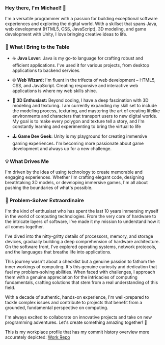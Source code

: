 ### Hey there, I'm Michael! 👋

I'm a versatile programmer with a passion for building exceptional software experiences and exploring the digital world. With a skillset that spans Java, web development (HTML5, CSS, JavaScript), 3D modeling, and game development with Unity, I love bringing creative ideas to life.

### 🌟 What I Bring to the Table

- ☕ **Java Lover:** Java is my go-to language for crafting robust and efficient applications. I've used it for various projects, from desktop applications to backend services.

- 🌐 **Web Wizard:** I'm fluent in the trifecta of web development – HTML5, CSS, and JavaScript. Creating responsive and interactive web applications is where my web skills shine.

- 🎨 **3D Enthusiast:** Beyond coding, I have a deep fascination with 3D modeling and texturing. I am currently expanding my skill set to include the modeling process, texturing, and mastering the art of creating lifelike environments and characters that transport users to new digital worlds. My goal is to make every polygon and texture tell a story, and I'm constantly learning and experimenting to bring the virtual to life

- 🕹️ **Game Dev Geek:** Unity is my playground for creating immersive gaming experiences. I'm becoming more passionate about game development and always up for a new challenge.

### 💡 What Drives Me

I'm driven by the idea of using technology to create memorable and engaging experiences. Whether I'm crafting elegant code, designing breathtaking 3D models, or developing immersive games, I'm all about pushing the boundaries of what's possible.

### 🧩 Problem-Solver Extraordinaire

I'm the kind of enthusiast who has spent the last 10 years immersing myself in the world of computing technologies. From the very core of hardware to the intricate layers of software, I've made it my mission to understand how it all comes together.

I've dived into the nitty-gritty details of processors, memory, and storage devices, gradually building a deep comprehension of hardware architecture. On the software front, I've explored operating systems, network protocols, and the languages that breathe life into applications.

This journey wasn't about a checklist but a genuine passion to fathom the inner workings of computing. It's this genuine curiosity and dedication that fuel my problem-solving abilities. When faced with challenges, I approach them with a genuine appreciation for the intricacies of computing fundamentals, crafting solutions that stem from a real understanding of this field.

With a decade of authentic, hands-on experience, I'm well-prepared to tackle complex issues and contribute to projects that benefit from a grounded, fundamental perspective on computing.

I'm always excited to collaborate on innovative projects and take on new programming adventures. Let's create something amazing together! 🚀

This is my workplace profile that has my commit history overview more accurately depicted:  [Work Repo](https://github.com/MichaelT-Smith)

